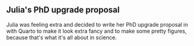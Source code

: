 ## Julia's PhD upgrade proposal

Julia was feeling extra and decided to write her PhD upgrade proposal in with Quarto to make it look extra fancy and to make some pretty figures, because that's what it's all about in science.

